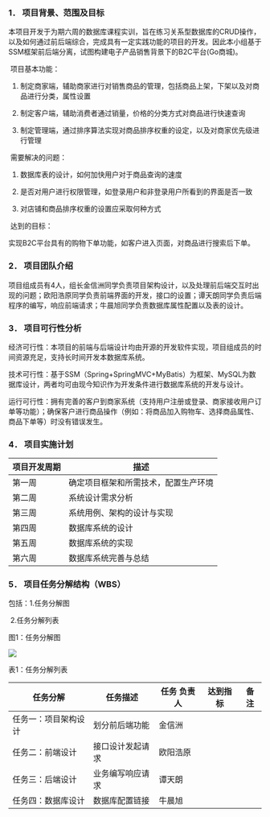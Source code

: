 ### 1． 项目背景、范围及目标

​    本项目开发于为期六周的数据库课程实训，旨在练习关系型数据库的CRUD操作，以及如何通过前后端综合，完成具有一定实践功能的项目的开发。因此本小组基于SSM框架前后端分离，试图构建电子产品销售背景下的B2C平台(Go商城)。

​    项目基本功能：

1. 制定商家端，辅助商家进行对销售商品的管理，包括商品上架，下架以及对商品进行分类，属性设置

2. 制定客户端，辅助消费者通过销量，价格的分类方式对商品进行快速查询

3. 制定管理端，通过排序算法实现对商品排序权重的设定，以及对商家优先级进行管理

​    需要解决的问题：

1. 数据库表的设计，如何加快用户对于商品查询的速度

2. 是否对用户进行权限管理，如登录用户和非登录用户所看到的界面是否一致

3. 对店铺和商品排序权重的设置应采取何种方式

​    达到的目标：

​    实现B2C平台具有的购物下单功能，如客户进入页面，对商品进行搜索后下单。

 

### 2． 项目团队介绍

​    项目组成员有4人，组长金信洲同学负责项目架构设计，以及处理前后端交互时出现的问题；欧阳浩原同学负责前端界面的开发，接口的设置；谭天朗同学负责后端程序的编写，响应前端请求；牛晨旭同学负责数据库属性配置以及表的设计。

### 3． 项目可行性分析

​    经济可行性：本项目的前端与后端设计均由开源的开发软件实现，项目组成员的时间资源充足，支持长时间开发本数据库系统。

​    技术可行性：基于SSM（Spring+SpringMVC+MyBatis）为框架、MySQL为数据库设计，两者均可由现今知识作为开发条件进行数据库系统的开发与设计。

​    运行可行性：拥有完善的客户到商家系统（支持用户注册或登录、商家接收用户订单等功能）；确保客户进行商品操作（例如：将商品加入购物车、选择商品属性、商品下单等）时没有错误发生。

### 4． 项目实施计划

 

| 项目开发周期 | 描述                                 |
| ------------ | ------------------------------------ |
| 第一周       | 确定项目框架和所需技术，配置生产环境 |
| 第二周       | 系统设计需求分析                     |
| 第三周       | 系统用例、架构的设计与实现           |
| 第四周       | 数据库系统的设计                     |
| 第五周       | 数据库系统的实现                     |
| 第六周       | 数据库系统完善与总结                 |

### 5． 项目任务分解结构（WBS）

包括：1.任务分解图

​			2.任务分解列表

图1：任务分解图

![](C:\Users\74116\Desktop\任务分解图.png)

表1：任务分解列表

| **任务分解**         | **任务描述**     | **任务  负责人** | **达到指标** | **备注** |
| -------------------- | ---------------- | ---------------- | ------------ | -------- |
| 任务一：项目架构设计 | 划分前后端功能   | 金信洲           |              |          |
| 任务二：前端设计     | 接口设计发起请求 | 欧阳浩原         |              |          |
| 任务三：后端设计     | 业务编写响应请求 | 谭天朗           |              |          |
| 任务四：数据库设计   | 数据库配置链接   | 牛晨旭           |              |          |

 